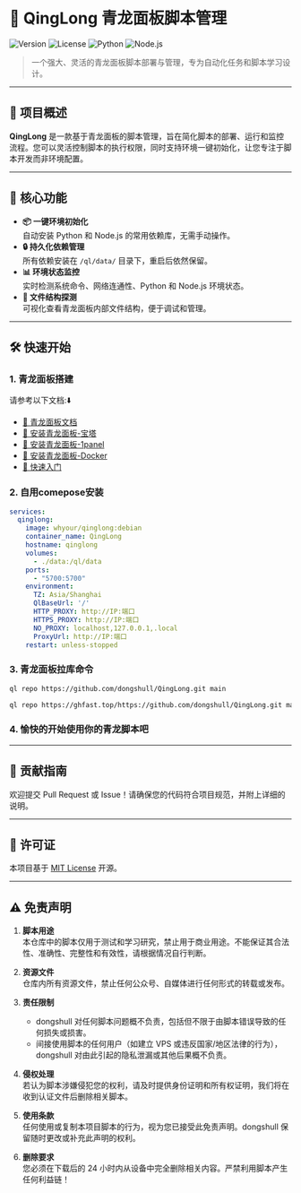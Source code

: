 # 🐉 QingLong 青龙面板脚本管理

![Version](https://img.shields.io/badge/version-2.11.3-brightgreen)
![License](https://img.shields.io/badge/license-MIT-blue)
![Python](https://img.shields.io/badge/python-3.8%2B-blue)
![Node.js](https://img.shields.io/badge/node.js-14%2B-green)

> 一个强大、灵活的青龙面板脚本部署与管理，专为自动化任务和脚本学习设计。

---

## 🌟 项目概述

**QingLong** 是一款基于青龙面板的脚本管理，旨在简化脚本的部署、运行和监控流程。您可以灵活控制脚本的执行权限，同时支持环境一键初始化，让您专注于脚本开发而非环境配置。

---

## 🚀 核心功能

- **📦 一键环境初始化**  
  自动安装 Python 和 Node.js 的常用依赖库，无需手动操作。
- **🔒 持久化依赖管理**  
  所有依赖安装在 `/ql/data/` 目录下，重启后依然保留。
- **📊 环境状态监控**  
  实时检测系统命令、网络连通性、Python 和 Node.js 环境状态。
- **📂 文件结构探测**  
  可视化查看青龙面板内部文件结构，便于调试和管理。

---

## 🛠️ 快速开始

### 1. 青龙面板搭建
请参考以下文档:⬇️
- [📖 青龙面板文档](https://qinglong.online/index)
- [🚀 安装青龙面板-宝塔](https://qinglong.online/guide/getting-started/installation-guide)
- [🚀 安装青龙面板-1panel](https://qinglong.online/guide/getting-started/installation-guide/1panel)
- [🚀 安装青龙面板-Docker](https://qinglong.online/guide/getting-started/installation-guide/docker)
- [🌱 快速入门](https://qinglong.online/guide/getting-started)
### 2. 自用comepose安装
```yaml
services:
  qinglong:
    image: whyour/qinglong:debian
    container_name: QingLong
    hostname: qinglong
    volumes:
      - ./data:/ql/data
    ports:
      - "5700:5700"
    environment:
      TZ: Asia/Shanghai
      QlBaseUrl: '/'
      HTTP_PROXY: http://IP:端口
      HTTPS_PROXY: http://IP:端口
      NO_PROXY: localhost,127.0.0.1,.local
      ProxyUrl: http://IP:端口
    restart: unless-stopped
```    
### 3. 青龙面板拉库命令

```bash
ql repo https://github.com/dongshull/QingLong.git main
```

```bash
ql repo https://ghfast.top/https://github.com/dongshull/QingLong.git main
```

### 4. 愉快的开始使用你的青龙脚本吧

---

## 🤝 贡献指南

欢迎提交 Pull Request 或 Issue！请确保您的代码符合项目规范，并附上详细的说明。

---

## 📜 许可证

本项目基于 [MIT License](LICENSE) 开源。

---

## ⚠️ 免责声明

1. **脚本用途**  
   本仓库中的脚本仅用于测试和学习研究，禁止用于商业用途。不能保证其合法性、准确性、完整性和有效性，请根据情况自行判断。

2. **资源文件**  
   仓库内所有资源文件，禁止任何公众号、自媒体进行任何形式的转载或发布。

3. **责任限制**  
   - dongshull 对任何脚本问题概不负责，包括但不限于由脚本错误导致的任何损失或损害。  
   - 间接使用脚本的任何用户（如建立 VPS 或违反国家/地区法律的行为），dongshull 对由此引起的隐私泄漏或其他后果概不负责。

4. **侵权处理**  
   若认为脚本涉嫌侵犯您的权利，请及时提供身份证明和所有权证明，我们将在收到认证文件后删除相关脚本。

5. **使用条款**  
   任何使用或复制本项目脚本的行为，视为您已接受此免责声明。dongshull 保留随时更改或补充此声明的权利。

6. **删除要求**  
   您必须在下载后的 24 小时内从设备中完全删除相关内容。严禁利用脚本产生任何利益链！